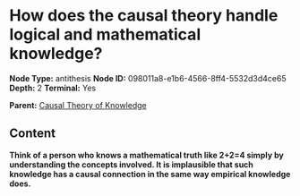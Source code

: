 # How does the causal theory handle logical and mathematical knowledge?

**Node Type:** antithesis
**Node ID:** 098011a8-e1b6-4566-8ff4-5532d3d4ce65
**Depth:** 2
**Terminal:** Yes

**Parent:** [Causal Theory of Knowledge](causal-theory-of-knowledge.md)

## Content

**Think of a person who knows a mathematical truth like 2+2=4 simply by understanding the concepts involved. It is implausible that such knowledge has a causal connection in the same way empirical knowledge does.**
